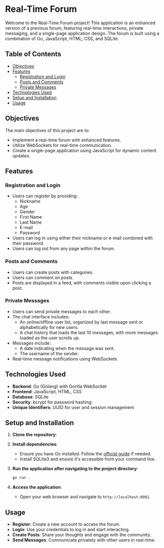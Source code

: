 # Real-Time Forum

Welcome to the Real-Time Forum project! This application is an enhanced version of a previous forum, featuring real-time interactions, private messaging, and a single-page application design. The forum is built using a combination of Go, JavaScript, HTML, CSS, and SQLite.

## Table of Contents

- [Objectives](#objectives)
- [Features](#features)
  - [Registration and Login](#registration-and-login)
  - [Posts and Comments](#posts-and-comments)
  - [Private Messages](#private-messages)
- [Technologies Used](#technologies-used)
- [Setup and Installation](#setup-and-installation)
- [Usage](#usage)


## Objectives

The main objectives of this project are to:

- Implement a real-time forum with enhanced features.
- Utilize WebSockets for real-time communication.
- Create a single-page application using JavaScript for dynamic content updates.

## Features

### Registration and Login

- Users can register by providing:
  - Nickname
  - Age
  - Gender
  - First Name
  - Last Name
  - E-mail
  - Password
- Users can log in using either their nickname or e-mail combined with their password.
- Users can log out from any page within the forum.

### Posts and Comments

- Users can create posts with categories.
- Users can comment on posts.
- Posts are displayed in a feed, with comments visible upon clicking a post.

### Private Messages

- Users can send private messages to each other.
- The chat interface includes:
  - An online/offline user list, organized by last message sent or alphabetically for new users.
  - A chat history that loads the last 10 messages, with more messages loaded as the user scrolls up.
- Messages include:
  - A date indicating when the message was sent.
  - The username of the sender.
- Real-time message notifications using WebSockets.

## Technologies Used

- **Backend**: Go (Golang) with Gorilla WebSocket
- **Frontend**: JavaScript, HTML, CSS
- **Database**: SQLite
- **Security**: bcrypt for password hashing
- **Unique Identifiers**: UUID for user and session management

## Setup and Installation

1. **Clone the repository**:

2. **Install dependencies**:
   - Ensure you have Go installed. Follow the [official guide](https://golang.org/doc/install) if needed.
   - Install SQLite3 and ensure it's accessible from your command line.

3. **Run the application after navigating to the project directory**:
   ```bash
   go run .
   ```

4. **Access the application**:
   - Open your web browser and navigate to `http://localhost:8081`.

## Usage

- **Register**: Create a new account to access the forum.
- **Login**: Use your credentials to log in and start interacting.
- **Create Posts**: Share your thoughts and engage with the community.
- **Send Messages**: Communicate privately with other users in real-time.
